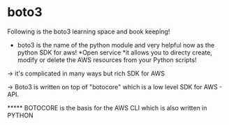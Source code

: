 # boto3
Following is the boto3 learning space and book keeping!

* boto3 is the name of the python module and very helpful now as the python SDK for aws!
*Open service
*it allows you to directy create, modify or delete the AWS resources from your Python scripts!

->  it's complicated in many ways but rich SDK for AWS

->  Boto3 is written on top of "botocore" which is a low level SDK for AWS - API.

*****  BOTOCORE is the basis for the AWS CLI which is also written in PYTHON

